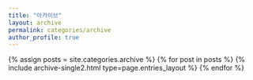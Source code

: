 ```yaml
---
title: "아카이브"
layout: archive
permalink: categories/archive
author_profile: true
---
```


{% assign posts = site.categories.archive %}
{% for post in posts %} {% include archive-single2.html type=page.entries_layout %} {% endfor %}